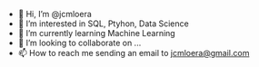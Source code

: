- 👋 Hi, I’m @jcmloera
- 👀 I’m interested in SQL, Ptyhon, Data Science
- 🌱 I’m currently learning Machine Learning
- 💞️ I’m looking to collaborate on ...
- 📫 How to reach me sending an email to jcmloera@gmail.com

<!---
jcmloera/jcmloera is a ✨ special ✨ repository because its `README.md` (this file) appears on your GitHub profile.
You can click the Preview link to take a look at your changes.
--->

